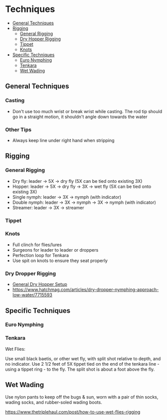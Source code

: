 # Techniques

- [General Techniques](#general-techniques)
- [Rigging](#rigging)
  - [General Rigging](#general-rigging)
  - [Dry Hopper Rigging](#dry-dropper-rigging)
  - [Tippet](#tippet)
  - [Knots](#knots)
- [Specific Techniques](#specific-techniques)
  - [Euro Nymphing](#euro-nymphing)
  - [Tenkara](#tenkara)
  - [Wet Wading](#wet-wading)

## General Techniques

### Casting

- Don't use too much wrist or break wrist while casting. The rod tip should go in a straight motion, it shouldn't angle down towards the water

### Other Tips

- Always keep line under right hand when stripping

## Rigging

### General Rigging

- Dry fly: leader -> 5X -> dry fly (5X can be tied onto existing 3X)
- Hopper: leader -> 5X -> dry fly -> 3X -> wet fly (5X can be tied onto existing 3X)
- Single nymph: leader -> 3X -> nymph (with indicator)
- Double nymph: leader -> 3X -> nymph -> 3X -> nymph (with indicator)
- Streamer: leader -> 3X -> streamer

### Tippet

### Knots

- Full clinch for flies/lures
- Surgeons for leader to leader or droppers
- Perfection loop for Tenkara
- Use spit on knots to ensure they seat properly

### Dry Dropper Rigging

- [General Dry Hopper Setup](/img)
- <https://www.hatchmag.com/articles/dry-dropper-nymphing-approach-low-water/7715593>

## Specific Techniques

### Euro Nymphing

### Tenkara

Wet Flies:

Use small black baetis, or other wet fly, with split shot relative to depth, and no indicator. Use 2 1/2 feet of 5X tippet tied on the end of the tenkara line - using a tippet ring - to the fly. The split shot is about a foot above the fly.

## Wet Wading

Use nylon pants to keep off the bugs & sun, worn with a pair of thin socks, wading socks, and rubber-soled wading boots.

https://www.thetriplehaul.com/post/how-to-use-wet-flies-rigging
